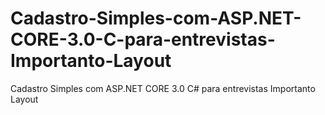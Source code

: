 # Cadastro-Simples-com-ASP.NET-CORE-3.0-C-para-entrevistas-Importanto-Layout
Cadastro Simples com ASP.NET CORE 3.0 C# para entrevistas Importanto Layout
